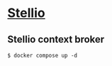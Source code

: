 # [Stellio](https://github.com/stellio-hub/stellio-context-broker)

## Stellio context broker

```console
$ docker compose up -d
```